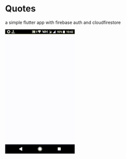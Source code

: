 # Quotes

a simple flutter app with firebase auth and cloudfirestore


<img src="./preview/preview.gif" height="400" alt="Screenshot"/>
